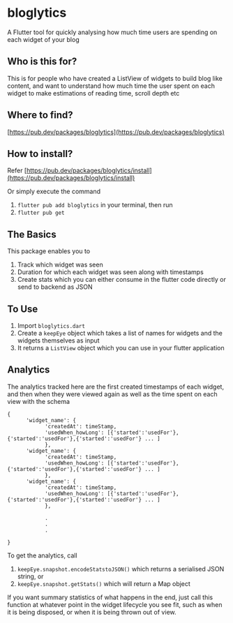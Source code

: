 # bloglytics

A Flutter tool for quickly analysing how much time users are spending on each widget of your blog

## Who is this for?

This is for people who have created a ListView of widgets to build blog like content, and want to understand how much time the user spent on each widget to make estimations of reading time, scroll depth etc

## Where to find?

[https://pub.dev/packages/bloglytics](https://pub.dev/packages/bloglytics)

## How to install?

Refer [https://pub.dev/packages/bloglytics/install](https://pub.dev/packages/bloglytics/install)

Or simply execute the command 
1. ``flutter pub add bloglytics`` in your terminal, then run 
2. ``flutter pub get``

## The Basics

This package enables you to 

1. Track which widget was seen
2. Duration for which each widget was seen along with timestamps
3. Create stats which you can either consume in the flutter code directly or send to backend as JSON

## To Use

1. Import ``bloglytics.dart``
2. Create a ``keepEye`` object which takes a list of names for widgets and the widgets themselves as input
3. It returns a ``ListView`` object which you can use in your flutter application

## Analytics

The analytics tracked here are the first created timestamps of each widget, and then when they were viewed again as well as the time spent on each view with the schema

```
{ 
      'widget_name': {
            'createdAt': timeStamp,
            'usedWhen_howLong': [{'started':'usedFor'},{'started':'usedFor'},{'started':'usedFor'} ... ]
            },
      'widget_name': {
            'createdAt': timeStamp,
            'usedWhen_howLong': [{'started':'usedFor'},{'started':'usedFor'},{'started':'usedFor'} ... ]
            },
      'widget_name': {
            'createdAt': timeStamp,
            'usedWhen_howLong': [{'started':'usedFor'},{'started':'usedFor'},{'started':'usedFor'} ... ]
            },
            
            .
            .
            .
           
}
 ```

To get the analytics, call 
1. ``keepEye.snapshot.encodeStatstoJSON()`` which returns a serialised JSON string, or
2. ``keepEye.snapshot.getStats()`` which will return a Map object 

If you want summary statistics of what happens in the end, just call this function at whatever point in the widget lifecycle you see fit, such as when it is being disposed, or when it is being thrown out of view. 
